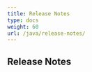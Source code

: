 ```yaml
---
title: Release Notes
type: docs
weight: 60
url: /java/release-notes/
---
```


## **Release Notes** ## 






